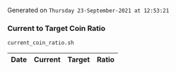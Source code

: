 Generated on `Thursday 23-September-2021 at 12:53:21`

### Current to Target Coin Ratio
`current_coin_ratio.sh`

Date|Current|Target|Ratio
---|---|---|---
